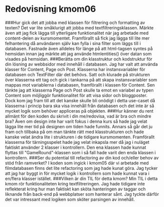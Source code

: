 ---
---
Redovisning kmom06
=========================

###Hur gick det att jobba med klassen för filtrering och formatting av texten?
Det var lite småklurigt att jobba med textfiltreringsklassen. Märkte även att jag fick lägga till ytterligare funktionalitet när jag arbetade med content-delen av kursmomentet.
Framförallt så fick jag lägga till lite mer felhantering då användaren själv kan fylla i sina filter som läggs till i databasen. Fastnade även alldeles för länge på att html-tagsen syntes på hemsidan innan jag märkte att jag använde htmlentities() över datan som visades på hemsidan.
###Berätta om din klasstruktur och kodstruktur för din lösning av webbsidor med innehåll i databasen.
Jag har valt att använda klasser för Content, Page och Post. Klasserna har instansvariabler för databasen och TextFilter där det behövs. Satt och klurade på strukturen över klasserna ett tag och gick i tankarna på att skapa instansvariabler som mappas mot variablerna i databasen, framförallt i klassen för Content. Sen tänkte jag att klasserna Page och Post skulle ta emot en variabel av typen Content som möjliggör funktionalitet för att visa sidor och bloggposter. Dock kom jag fram till att det kanske skulle bli onödigt i detta use-caset då klasserna i princip bara ska visa innehåll från databasen och det inte är så mycket logik som behöver appliceras på objekten.
###Hur känner du rent allmänt för den koden du skrivit i din me/redovisa, vad är bra och mindre bra?
Även om design inte har varit fokus i denna kurs så hade jag velat lägga lite mer tid på designen om tiden hade funnits. Annars så går det ju fram och tillbaka på om man tänkte rätt med klasstrukturen och hade kanske velat ändra lite i strukturen i de tidigare kursmomenten. Framförallt klasserna för tärningsspelet hade jag velat inkapsla mer då jag i nuläget faktiskt använder 2 klasser i kontrollern. Den ena klassen hade kunnat flyttas till "GameRound"-klassen som i så fall hade varit den enda klassen i kontrollern.
###Ser du potential till refactoring av din kod och/eller behov av stöd från ramverket?
I koden som ingick i kmom05 där vi arbetade med filmdatabasen finns det lite refactoring som jag hade kunat göra. Jag tycker att jag har byggt in för mycket logik i kontrollern som hade kunnat vara i en/flera klasser istället.
###Vilken är din TIL för detta kmom?
Min TIL i detta kmom rör funktionaliteten kring textfiltreringen. Jag hade tidigare inte reflekterat kring hur man faktiskt kan sköta hanteringen av taggar och liknande från back-end på webbplatser som hanterar sånt. Jag tyckte därför det var intressant med logiken som sköter parsingen av innehåll.
